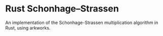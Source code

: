 # Rust Schonhage–Strassen

An implementation of the Schonhage-Strassen multiplication algorithm in Rust, using arkworks.